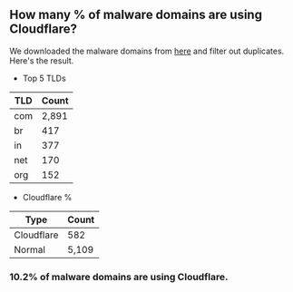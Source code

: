 ## How many % of malware domains are using Cloudflare?


We downloaded the malware domains from [here](https://urlhaus.abuse.ch) and filter out duplicates.
Here's the result.


[//]: # (start replacement)


- Top 5 TLDs

| TLD | Count |
| --- | --- |
| com | 2,891 |
| br | 417 |
| in | 377 |
| net | 170 |
| org | 152 |


- Cloudflare %

| Type | Count |
| --- | --- |
| Cloudflare | 582 |
| Normal | 5,109 |


### 10.2% of malware domains are using Cloudflare.